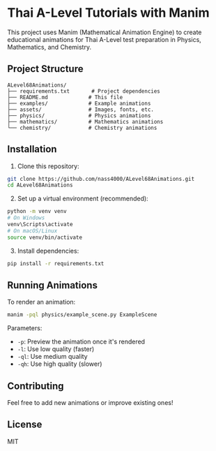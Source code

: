 # Thai A-Level Tutorials with Manim

This project uses Manim (Mathematical Animation Engine) to create educational animations for Thai A-Level test preparation in Physics, Mathematics, and Chemistry.

## Project Structure

```
ALevel68Animations/
├── requirements.txt       # Project dependencies
├── README.md             # This file
├── examples/             # Example animations
├── assets/               # Images, fonts, etc.
├── physics/              # Physics animations
├── mathematics/          # Mathematics animations
└── chemistry/            # Chemistry animations
```

## Installation

1. Clone this repository:
```bash
git clone https://github.com/nass4000/ALevel68Animations.git
cd ALevel68Animations
```

2. Set up a virtual environment (recommended):
```bash
python -m venv venv
# On Windows
venv\Scripts\activate
# On macOS/Linux
source venv/bin/activate
```

3. Install dependencies:
```bash
pip install -r requirements.txt
```

## Running Animations

To render an animation:

```bash
manim -pql physics/example_scene.py ExampleScene
```

Parameters:
- `-p`: Preview the animation once it's rendered
- `-l`: Use low quality (faster)
- `-ql`: Use medium quality
- `-qh`: Use high quality (slower)

## Contributing

Feel free to add new animations or improve existing ones!

## License

MIT
